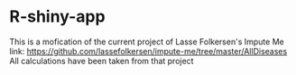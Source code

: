 ﻿# R-shiny-app
This is a mofication of the current project of Lasse Folkersen's Impute Me
link: https://github.com/lassefolkersen/impute-me/tree/master/AllDiseases
All calculations have been taken from that project
